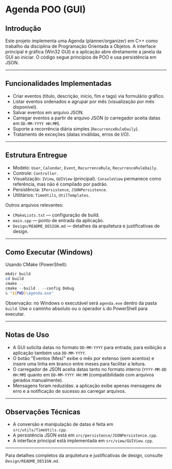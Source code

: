 # Agenda POO (GUI)

## Introdução

Este projeto implementa uma Agenda (planner/organizer) em C++ como trabalho da disciplina de Programação Orientada a Objetos. A interface principal é gráfica (Win32 GUI) e a aplicação abre diretamente a janela da GUI ao iniciar. O código segue princípios de POO e usa persistência em JSON.

---

## Funcionalidades Implementadas

- Criar eventos (título, descrição, início, fim e tags) via formulário gráfico.
- Listar eventos ordenados e agrupar por mês (visualização por mês disponível).
- Salvar eventos em arquivo JSON.
- Carregar eventos a partir de arquivo JSON (o carregador aceita datas em `DD-MM-YYYY HH:MM`).
- Suporte a recorrência diária simples (`RecurrenceRuleDaily`).
- Tratamento de exceções (datas inválidas, erros de I/O).

---

## Estrutura Entregue

- Modelo: `User`, `Calendar`, `Event`, `RecurrenceRule`, `RecurrenceRuleDaily`.
- Controle: `Controller`.
- Visualização: `IView`, `GUIView` (principal). `ConsoleView` permanece como referência, mas não é compilado por padrão.
- Persistência: `IPersistence`, `JSONPersistence`.
- Utilitários: `TimeUtils`, `UtilTemplates`.

Outros arquivos relevantes:
- `CMakeLists.txt` — configuração de build.
- `main.cpp` — ponto de entrada da aplicação.
- `Design/README_DESIGN.md` — detalhes da arquitetura e justificativas de design.

---

## Como Executar (Windows)

Usando CMake (PowerShell):

```powershell
mkdir build
cd build
cmake ..
cmake --build . --config Debug
& "${PWD}\agenda.exe"
```

Observação: no Windows o executável será `agenda.exe` dentro da pasta `build`. Use o caminho absoluto ou o operador `&` do PowerShell para executar.

---

## Notas de Uso

- A GUI solicita datas no formato `DD-MM-YYYY` para entrada; para exibição a aplicação também usa `DD-MM-YYYY`.
- O botão "Eventos (Mes)" exibe o mês por extenso (sem acentos) e insere uma linha em branco entre meses para facilitar a leitura.
- O carregador de JSON aceita datas tanto no formato interno (`YYYY-MM-DD HH:MM`) quanto em `DD-MM-YYYY HH:MM` (compatibilidade com arquivos gerados manualmente).
- Mensagens foram reduzidas: a aplicação exibe apenas mensagens de erro e a notificação de sucesso ao carregar arquivos.

---

## Observações Técnicas

- A conversão e manipulação de datas é feita em `src/utils/TimeUtils.cpp`.
- A persistência JSON está em `src/persistence/JSONPersistence.cpp`.
- A interface principal está implementada em `src/view/GUIView.cpp`.

---

Para detalhes completos da arquitetura e justificativas de design, consulte `Design/README_DESIGN.md`.